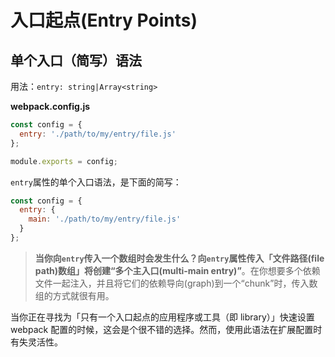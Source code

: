 # 入口起点\(Entry Points\)

## 单个入口（简写）语法

用法：`entry: string|Array<string>`

**webpack.config.js**

```js
const config = {
  entry: './path/to/my/entry/file.js'
};

module.exports = config;
```

`entry`属性的单个入口语法，是下面的简写：

```js
const config = {
  entry: {
    main: './path/to/my/entry/file.js'
  }
};
```

> **当你向`entry`传入一个数组时会发生什么？**向`entry`属性传入「文件路径\(file path\)数组」将创建**“多个主入口\(multi-main entry\)”**。在你想要多个依赖文件一起注入，并且将它们的依赖导向\(graph\)到一个“chunk”时，传入数组的方式就很有用。

当你正在寻找为「只有一个入口起点的应用程序或工具（即 library）」快速设置 webpack 配置的时候，这会是个很不错的选择。然而，使用此语法在扩展配置时有失灵活性。



